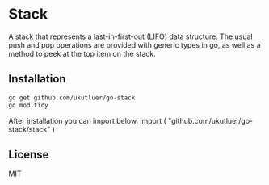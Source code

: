 # Stack
A stack that represents a last-in-first-out (LIFO) data structure. The usual push and pop operations are provided with generic types in go, as well as a method to peek at the top item on the stack.

## Installation

```sh
go get github.com/ukutluer/go-stack
go mod tidy
```
After installation you can import below. 
import (
	"github.com/ukutluer/go-stack/stack"
)

## License
MIT


